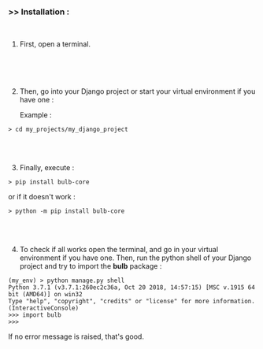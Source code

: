 ### >> Installation :
<br/>

1. First, open a terminal.
<br/>
<br/>
<br/>

2. Then, go into your Django project or start your virtual environment if you have one :

    Example :
    
```
> cd my_projects/my_django_project
```
<br/>
<br/>

3. Finally, execute :

```
> pip install bulb-core
```
or if it doesn't work :

```
> python -m pip install bulb-core
```
<br/>
<br/>

4. To check if all works open the terminal, and go in your virtual environment if you have one. Then, run the python shell of your Django project and try to import the **bulb** package :

```
(my_env) > python manage.py shell
Python 3.7.1 (v3.7.1:260ec2c36a, Oct 20 2018, 14:57:15) [MSC v.1915 64 bit (AMD64)] on win32
Type "help", "copyright", "credits" or "license" for more information.
(InteractiveConsole)
>>> import bulb
>>>
```

   If no error message is raised, that's good.  
<br/>
<br/>
<br/>
<br/>
